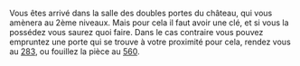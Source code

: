 Vous êtes arrivé dans la salle des doubles portes du château, qui vous amènera au 2ème niveaux. Mais pour cela il faut avoir une clé, et si vous la possédez vous saurez quoi faire. Dans le cas contraire vous pouvez empruntez une porte qui se trouve à votre proximité pour cela, rendez vous au [283](283), ou fouillez la pièce au [560](560).